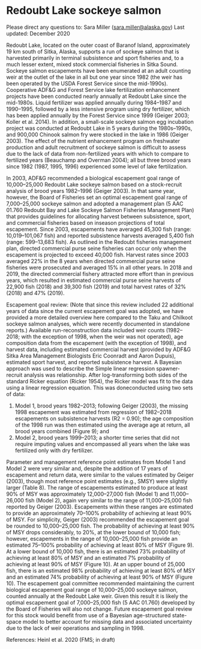 # Redoubt Lake sockeye salmon
Please direct any questions to: Sara Miller (sara.miller@alaska.gov) 
Last updated: December 2020

Redoubt Lake, located on the outer coast of Baranof Island, approximately 19 km south of Sitka, Alaska, supports a run of sockeye salmon that is harvested primarily in terminal subsistence and sport fisheries and, to a much lesser extent, mixed stock commercial fisheries in Sitka Sound. Sockeye salmon escapements have been enumerated at an adult counting weir at the outlet of the lake in all but one year since 1982 (the weir has been operated by the USDA Forest Service since the mid-1990s). Cooperative ADF&G and Forest Service lake fertilization enhancement projects have been conducted nearly annually at Redoubt Lake since the mid-1980s. Liquid fertilizer was applied annually during 1984–1987 and 1990–1995, followed by a less intensive program using dry fertilizer, which has been applied annually by the Forest Service since 1999 (Geiger 2003; Koller et al. 2014). In addition, a small-scale sockeye salmon egg incubation project was conducted at Redoubt Lake in 5 years during the 1980s–1990s, and 900,000 Chinook salmon fry were stocked in the lake in 1986 (Geiger 2003). The effect of the nutrient enhancement program on freshwater production and adult recruitment of sockeye salmon is difficult to assess due to the lack of data from non-fertilized years with which to compare to fertilized years (Beauchamp and Overman 2004); all but three brood years since 1982 (1987, 1995, 1996) experienced some level of lake fertilization.

In 2003, ADF&G recommended a biological escapement goal range of 10,000–25,000 Redoubt Lake sockeye salmon based on a stock-recruit analysis of brood years 1982–1996 (Geiger 2003). In that same year, however, the Board of Fisheries set an optimal escapement goal range of 7,000–25,000 sockeye salmon and adopted a management plan (5 AAC 01.760 Redoubt Bay and Lake Sockeye Salmon Fisheries Management Plan) that provides guidelines for allocating harvest between subsistence, sport, and commercial fisheries based on inseason projections of total escapement. Since 2003, escapements have averaged 45,300 fish (range: 10,019–101,067 fish) and reported subsistence harvests averaged 5,400 fish (range: 599–13,683 fish). As outlined in the Redoubt fisheries management plan, directed commercial purse seine fisheries can occur only when the escapement is projected to exceed 40,000 fish. Harvest rates since 2003 averaged 22% in the 8 years when directed commercial purse seine fisheries were prosecuted and averaged 15% in all other years. In 2018 and 2019, the directed commercial fishery attracted more effort than in previous years, which resulted in estimated commercial purse seine harvests of 22,900 fish (2018) and 39,300 fish (2019) and total harvest rates of 32% (2018) and 47% (2019).

Escapement goal review: (Note that since this review included 22 additional years of data since the current escapement goal was adopted, we have provided a more detailed overview here compared to the Taku and Chilkoot sockeye salmon analyses, which were recently documented in standalone reports.)   Available run-reconstruction data included weir counts (1982–2018; with the exception of 1998, when the weir was not operated), age composition data from the escapement (with the exception of 1998), and harvest data, including estimated commercial harvest (provided by ADF&G Sitka Area Management Biologists Eric Coonradt and Aaron Dupuis), estimated sport harvest, and reported subsistence harvest. A Bayesian approach was used to describe the Simple linear regression spawner-recruit analysis was relationship. After log-transforming both sides of the standard Ricker equation (Ricker 1954), the Ricker model was fit to the data using a linear regression equation. This was doneconducted using two sets of data:
1.	Model 1, brood years 1982–2013; following Geiger (2003), the missing 1998 escapement was estimated from regression of 1982–2018 escapements on subsistence harvests (R2 = 0.90); the age composition of the 1998 run was then estimated using the average age at return, all brood years combined (Figure 9); and 
2.	Model 2, brood years 1999–2013; a shorter time series that did not require imputing values and encompassed all years when the lake was fertilized only with dry fertilizer.
 
Parameter and management reference point estimates from Model 1 and Model 2 were very similar and, despite the addition of 17 years of escapement and return data, were similar to the values estimated by Geiger (2003), though most reference point estimates (e.g., SMSY) were slightly larger (Table 8). The range of escapements estimated to produce at least 90% of MSY was approximately 12,000–27,000 fish (Model 1) and 11,000–26,000 fish (Model 2), again very similar to the range of 11,000–25,000 fish reported by Geiger (2003). Escapements within these ranges are estimated to provide an approximately 70–100% probability of achieving at least 90% of MSY. For simplicity, Geiger (2003) recommended the escapement goal be rounded to 10,000–25,000 fish. The probability of achieving at least 90% of MSY drops considerably, to 20%, at the lower bound of 10,000 fish; however, escapements in the range of 10,000–25,000 fish provide an estimated 75–100% probability of achieving at least 80% of MSY (Figure 9). At a lower bound of 10,000 fish, there is an estimated 73% probability of achieving at least 80% of MSY and an estimated 7% probability of achieving at least 90% of MSY (Figure 10). At an upper bound of 25,000 fish, there is an estimated 98% probability of achieving at least 80% of MSY and an estimated 74% probability of achieving at least 90% of MSY (Figure 10). The escapement goal committee recommended maintaining the current biological escapement goal range of 10,000–25,000 sockeye salmon, counted annually at the Redoubt Lake weir. Given this result it is likely the optimal escapement goal of 7,000–25,000 fish (5 AAC 01.760) developed by the Board of Fisheries will also not change. Future escapement goal review for this stock would benefit from use of a Bayesian age-structured state-space model to better account for missing data and associated uncertainty due to the lack of weir operations and sampling in 1998.

References: Heinl et al. 2020 (FMS; in draft)
